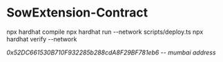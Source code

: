 # SowExtension-Contract

npx hardhat compile
npx hardhat run --network <Network Name> scripts/deploy.ts
npx hardhat verify --network <Network Name> <address>

0x52DC661530B710F932285b288cdA8F29BF781eb6  -- mumbai address